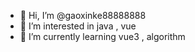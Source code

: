- 👋 Hi, I’m @gaoxinke88888888
- 👀 I’m interested in java , vue
- 🌱 I’m currently learning vue3 , algorithm
<!---
- 💞️ I’m looking to collaborate on 
- 📫 How to reach me ...
--->
<!---
gaoxinke88888888/gaoxinke88888888 is a ✨ special ✨ repository because its `README.md` (this file) appears on your GitHub profile.
You can click the Preview link to take a look at your changes.
--->
